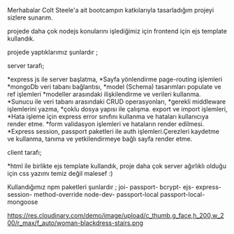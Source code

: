Merhabalar Colt Steele'a ait bootcampın katkılarıyla tasarladığım projeyi sizlere sunarım.

projede daha çok nodejs konularını işlediğimiz için 
frontend için ejs template kullandık. 

projede yaptıklarımız şunlardır ; 

server tarafı;


*express js ile server başlatma,
*Sayfa yönlendirme page-routing işlemleri
*mongoDb veri tabanı bağlantısı,
*model (Schema) tasarımları populate ve ref işlemleri
*modeller arasındaki ilişkilendirme ve verileri kullanma.
*Sunucu ile veri tabanı arasındaki CRUD operasyonları,
*gerekli middleware işlemlerini yazma,
*çoklu dosya yapısı ile çalışma. export ve import işlemleri,
*Hata işleme için express error sınıfını kullanma ve hataları kullanıcıya render etme.
*form validasyon işlemleri ve hataların render edilmesi.
*Express session, passport paketleri ile auth işlemleri.Çerezleri kaydetme ve kullanma, tanıma ve yetkilendirmeye bağlı sayfa render etme.

client tarafı;

*html ile birlikte ejs template kullandık,
proje daha çok server ağırlıklı olduğu için
css yazımı temiz değil malesef :)

Kullandığımız npm paketleri şunlardır ; 
joi-
passport-
bcrypt-
ejs-
express-session-
method-override
node-dev-
passport-local
passport-local-mongoose




https://res.cloudinary.com/demo/image/upload/c_thumb,g_face,h_200,w_200/r_max/f_auto/woman-blackdress-stairs.png